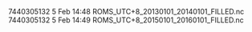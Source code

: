 7440305132  5 Feb 14:48 ROMS_UTC+8_20130101_20140101_FILLED.nc
7440305132  5 Feb 14:49 ROMS_UTC+8_20150101_20160101_FILLED.nc